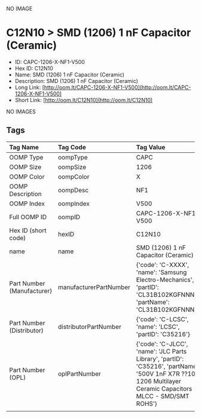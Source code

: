 


  
NO IMAGE  
# C12N10 > SMD (1206) 1 nF Capacitor (Ceramic)

- ID: CAPC-1206-X-NF1-V500
- Hex ID: C12N10
- Name: SMD (1206) 1 nF Capacitor (Ceramic)
- Description: SMD (1206) 1 nF Capacitor (Ceramic)
- Long Link: [http://oom.lt/CAPC-1206-X-NF1-V500](http://oom.lt/CAPC-1206-X-NF1-V500)
- Short Link: [http://oom.lt/C12N10](http://oom.lt/C12N10)
  
NO IMAGES  
## Tags
  

|Tag Name|Tag Code|Tag Value|
| :--- | :--- | :--- |
|OOMP Type|oompType|CAPC|
|OOMP Size|oompSize|1206|
|OOMP Color|oompColor|X|
|OOMP Description|oompDesc|NF1|
|OOMP Index|oompIndex|V500|
|Full OOMP ID|oompID|CAPC-1206-X-NF1-V500|
|Hex ID (short code)|hexID|C12N10|
|name|name|SMD (1206) 1 nF Capacitor (Ceramic)|
|Part Number (Manufacturer)|manufacturerPartNumber|{'code': 'C-XXXX', 'name': 'Samsung Electro-Mechanics', 'partID': 'CL31B102KGFNNNE', 'partName': 'CL31B102KGFNNNE'}|
|Part Number (Distributor)|distributorPartNumber|{'code': 'C-LCSC', 'name': 'LCSC', 'partID': 'C35216'}|
|Part Number (OPL)|oplPartNumber|{'code': 'C-JLCC', 'name': 'JLC Parts Library', 'partID': 'C35216', 'partName': '500V 1nF X7R ??10% 1206  Multilayer Ceramic Capacitors MLCC - SMD/SMT ROHS'}|
||||
